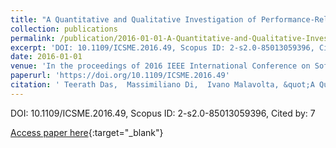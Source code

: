 ```yaml
---
title: "A Quantitative and Qualitative Investigation of Performance-Related Commits in Android Apps"
collection: publications
permalink: /publication/2016-01-01-A-Quantitative-and-Qualitative-Investigation-of-Performance-Related-Commits-in-Android-Apps
excerpt: 'DOI: 10.1109/ICSME.2016.49, Scopus ID: 2-s2.0-85013059396, Cited by: 7'
date: 2016-01-01
venue: 'In the proceedings of 2016 IEEE International Conference on Software Maintenance and Evolution, ICSME 2016, Raleigh, NC, USA, October 2-7, 2016'
paperurl: 'https://doi.org/10.1109/ICSME.2016.49'
citation: ' Teerath Das,  Massimiliano Di,  Ivano Malavolta, &quot;A Quantitative and Qualitative Investigation of Performance-Related Commits in Android Apps.&quot; In the proceedings of 2016 IEEE International Conference on Software Maintenance and Evolution, ICSME 2016, Raleigh, NC, USA, October 2-7, 2016, 2016.'
---
```

DOI: 10.1109/ICSME.2016.49, Scopus ID: 2-s2.0-85013059396, Cited by: 7

[Access paper here](https://doi.org/10.1109/ICSME.2016.49){:target="_blank"}
